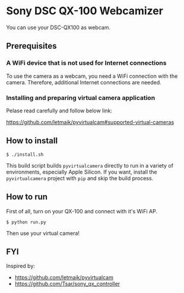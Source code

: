 # Sony DSC QX-100 Webcamizer

You can use your DSC-QX100 as webcam.

## Prerequisites

### A WiFi device that is not used for Internet connections

To use the camera as a webcam, you need a WiFi connection with the camera.
Therefore, additional Internet connections are needed.

### Installing and preparing virtual camera application

Pelase read carefully and follow below link:

https://github.com/letmaik/pyvirtualcam#supported-virtual-cameras

## How to install

```console
$ ./install.sh
```

This build script builds `pyvirtualcamera` directly to run in a variety of
environments, especially Apple Silicon. If you want, install the
`pyvirtualcamera` project with `pip` and skip the build process.

## How to run

First of all, turn on your QX-100 and connect with it's WiFi AP.

```console
$ python run.py
```

Then use your virtual camera!

## FYI

Inspired by:

- https://github.com/letmaik/pyvirtualcam
- https://github.com/Tsar/sony_qx_controller
